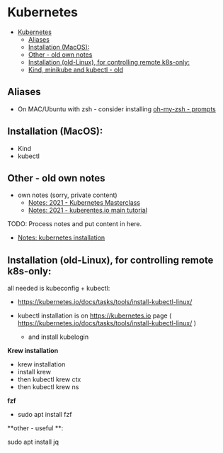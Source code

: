 # Kubernetes


- [Kubernetes](#kubernetes)
  - [Aliases](#aliases)
  - [Installation (MacOS):](#installation-macos)
  - [Other - old own notes](#other---old-own-notes)
  - [Installation (old-Linux), for controlling remote k8s-only:](#installation-old-linux-for-controlling-remote-k8s-only)
  - [Kind, minikube and kubectl - old](kind_minikube_and_kubectl.md)

## Aliases

 - On MAC/Ubuntu with zsh - consider installing [oh-my-zsh - prompts](../zsh/zsh.md#oh-my-zsh-kubernetes-plugin)


## Installation (MacOS):

 - Kind
 - kubectl

## Other - old own notes

 - own notes (sorry, private content)
   - [Notes: 2021 - Kubernetes Masterclass](https://docs.google.com/document/d/1PijZfVZv3x3TULZsPRFFkxgdSArgvVv2QTGQWF_Ccg4)
   - [Notes: 2021 - kuberentes.io main tutorial](https://docs.google.com/document/d/1BQYzWRKBTiv05jArsC_G9bmo44IDe7kXct6qJrv2J5g)

TODO: Process notes and put content in here.

   - [Notes: kubernetes installation](https://docs.google.com/document/d/16UTO77qmuusyGXQkvtyBYHoqd0F6HQV2LmNer478Zhw/)


## Installation (old-Linux), for controlling remote k8s-only:

all needed is kubeconfig + kubectl:
- https://kubernetes.io/docs/tasks/tools/install-kubectl-linux/


- kubectl installation is on https://kubernetes.io page ( https://kubernetes.io/docs/tasks/tools/install-kubectl-linux/ )
  - and install kubelogin

**Krew installation**
 - krew installation
 - install krew
 - then kubectl krew ctx
 - then kubectl krew ns


**fzf**

 - sudo apt install fzf

**other - useful **:

 sudo apt install jq

